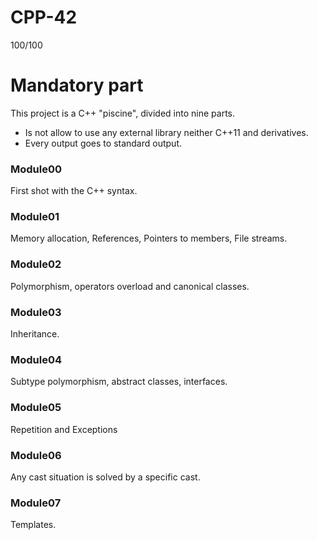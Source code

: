 # CPP-42
100/100

# Mandatory part
This project is a C++ "piscine", divided into nine parts.
- Is not allow to use any external library neither C++11 and derivatives.
- Every output goes to standard output.

### Module00
First shot with the C++ syntax.

### Module01
Memory allocation, References, Pointers to members, File streams.

### Module02
Polymorphism, operators overload and canonical classes.

### Module03
Inheritance.

### Module04
Subtype polymorphism, abstract classes, interfaces.

### Module05
Repetition and Exceptions

### Module06
Any cast situation is solved by a specific cast.

### Module07
Templates.
